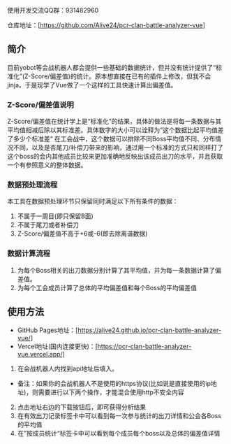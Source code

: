 使用开发交流QQ群：931482960

仓库地址：[https://github.com/Alive24/pcr-clan-battle-analyzer-vue]

## 简介
目前yobot等会战机器人都会提供一些基础的数据统计，但并没有统计提供了“标准化”(Z-Score/偏差值)的统计。原本想直接在已有的插件上修改，但我不会jinja。于是现学了Vue做了一个这样的工具快速计算出偏差值。

### Z-Score/偏差值说明
Z-Score/偏差值在统计学上是“标准化”的结果，具体的做法是将每一条数据与其平均值相减后除以其标准差。具体数字的大小可以诠释为”这个数据比起平均值差了多少个标准差“
在工会战中，这个数据可以排除不同Boss平均值不同、分布情况不同，以及是否尾刀/补偿刀带来的影响，通过用一个标准的方式只和同样打了这个boss的会内其他成员比较来更加准确地反映出该成员出刀的水平，并且获取一个有参照意义的整体数据。

### 数据预处理流程
本工具在数据预处理环节只保留同时满足以下所有条件的数据：
1. 不属于一周目(即只保留B面)
2. 不属于尾刀或者补偿刀
3. Z-Score/偏差值不高于+6或-6(即去除离谱数据)

### 数据计算流程
1. 为每个Boss相关的出刀数据分别计算了其平均值，并为每一条数据计算了偏差值。
2. 为每个工会成员计算了总体的平均偏差值和每个Boss的平均偏差值

## 使用方法
- GitHub Pages地址：[https://alive24.github.io/pcr-clan-battle-analyzer-vue/]
- Vercel地址(国内连接更快)：[https://pcr-clan-battle-analyzer-vue.vercel.app/]

1. 在会战机器人内找到api地址后填入。
- 备注：如果你的会战机器人不是使用的https协议(比如说是直接使用的ip地址)，则需要进行以下两个操作，才能混合使用http不安全内容
2. 点击地址右边的下载按钮后，即可获得分析结果
3. 在有效出刀记录标签卡中可以看到每一次参与统计的出刀详情和公会各Boss的平均值
4. 在”按成员统计“标签卡中可以看到每个成员每个boss以及总体的偏差值详情
